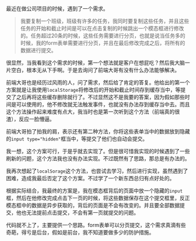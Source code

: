最近在做公司项目的时候，遇到了一个需求。

>我要复制一个班级，班级有许多的任务，我同时要复制这些任务，并且这些任务的开始和截止时间是可以在点击复制的时候跳出一个模态框进行修改的。任务超过20条的时候，这些任务需要进行分页，也就是说当任务多的时候，我的form表单需要进行分页，并且在最后修改完成之后，将所有的数据进行提交。

很显然，当我看到这个需求的时候，第一个想法就是客户在想屁吃？然后我大脑一片空白，根本无从下手啊。于是去询问了前端大哥有没有什么办法能够解决。

前端大哥也是经历过风雨的人，问了需求，然后给了肯定的答复。他给出的第一个方案就是让我使用`localStorage`将修改后的开始和截止时间存到缓存当中，等提交了之后再将这些缓存删除就行了。不过显然这不是我要的答案，因为假如那些时间是可以使用的，他不修改就无法触发事件，也就没有办法存到缓存当中去。而且这个方法操作起来难度有点大，我当时也是第一次听到这个方法（前端真的很渣），反应一脸懵逼。

前端大哥拍了拍我的肩，表示还有第二种方法，你将这些表单当中的数据放到隐藏的`input type="hidden"`框当中，等提交了他们也自动会提交。

我一想，这个方案可行，于是乎就去实现了。但是很可惜我实现的时候遇到了一些刷新的问题，这个方法我也没有办法实现。不过既然有了思路，那总是有办法的。

我再次想起了`localSorage`这个方法，也尝试去学习，然后进行实现，虽然遇到了困难，造成我最后否定了这个方案。不过学了一个新东西总归有点好处的。

根据实际结合，我最终的方案是，我在模态框背后的页面中放一个隐藏的`input`框，然后在他修改完成点击下一页的时候，将这些数据保存在这个提交框里，反正模态框中的数据是异步获取的，背后的页面是不会有改变的。并且要全部数据提交，他也无法提前点击提交，不会有第一页就提交的问题。

代码就不上了，主要提供一个思路。form表单可以分页提交，这个需求真滴有些奇葩，得亏是后台，假如是前台，我不知道要做多少的防护措施。